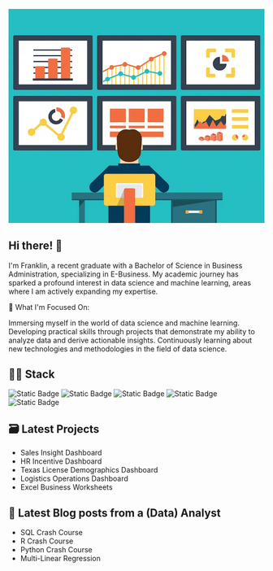
![temp_banner](assets/Banner.png)

## Hi there! 👋
I'm Franklin, a recent graduate with a Bachelor of Science in Business Administration, specializing in E-Business. My academic journey has sparked a profound interest in data science and machine learning, areas where I am actively expanding my expertise.

🌱 What I'm Focused On:

Immersing myself in the world of data science and machine learning.
Developing practical skills through projects that demonstrate my ability to analyze data and derive actionable insights.
Continuously learning about new technologies and methodologies in the field of data science.

## 👨‍💻 Stack
![Static Badge](https://img.shields.io/badge/Language-MySQL-blue)  ![Static Badge](https://img.shields.io/badge/Language-R-blue)  ![Static Badge](https://img.shields.io/badge/Language-Python-blue)  ![Static Badge](https://img.shields.io/badge/Language-PowerBI-orange)  ![Static Badge](https://img.shields.io/badge/Language-Excel-orange)  


## 🗃️ Latest Projects
* Sales Insight Dashboard
* HR Incentive Dashboard
* Texas License Demographics Dashboard
* Logistics Operations Dashboard
* Excel Business Worksheets

## 📝 Latest Blog posts from a (Data) Analyst
* SQL Crash Course
* R Crash Course
* Python Crash Course
* Multi-Linear Regression




